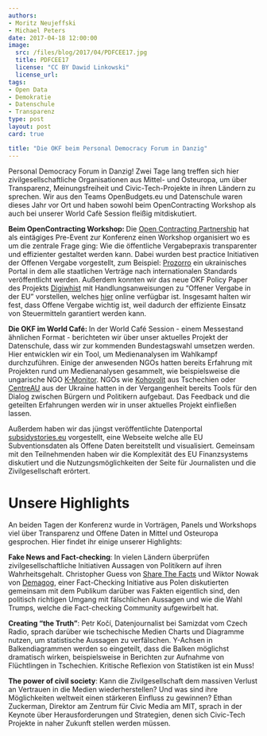 ```yaml
---
authors:
- Moritz Neujeffski
- Michael Peters
date: 2017-04-18 12:00:00
image:
  src: /files/blog/2017/04/PDFCEE17.jpg 
  title: PDFCEE17
  license: "CC BY Dawid Linkowski"
  license_url:
tags:
- Open Data
- Demokratie
- Datenschule
- Transparenz
type: post
layout: post
card: true

title: "Die OKF beim Personal Democracy Forum in Danzig"
---
```

Personal Democracy Forum in Danzig! Zwei Tage lang treffen sich hier zivilgesellschaftliche Organisationen aus Mittel- und Osteuropa, um über Transparenz, Meinungsfreiheit und Civic-Tech-Projekte in ihren Ländern zu sprechen. Wir aus den Teams OpenBudgets.eu und Datenschule waren dieses Jahr vor Ort und haben sowohl beim OpenContracting Workshop als auch bei unserer World Cafè Session fleißig mitdiskutiert.

<b> Beim OpenContracting Workshop: </b>
Die [Open Contracting Partnership](http://www.open-contracting.org/) hat als eintägiges Pre-Event zur Konferenz einen Workshop organisiert wo es um die zentrale Frage ging: Wie die öffentliche Vergabepraxis transparenter und effizienter gestaltet werden kann. Dabei wurden best practice Initiativen der Offenen Vergabe vorgestellt, zum Beispiel: [Prozorro](http://www.open-contracting.org/why-open-contracting/showcase-projects/ukraine/) ein ukrainisches Portal in dem alle staatlichen Verträge nach internationalen Standards veröffentlicht werden. Außerdem konnten wir das neue OKF Policy Paper des Projekts [Digiwhist](http://digiwhist.eu/) mit Handlungsanweisungen zu “Offener Vergabe in der EU” vorstellen, welches [hier](https://opentender.eu/blog/2017-03-towards-more-transparency/) online verfügbar ist. Insgesamt halten wir fest, dass Offene Vergabe wichtig ist, weil dadurch der effiziente Einsatz von Steuermitteln garantiert werden kann.  

<b> Die OKF im World Café: </b>
In der World Café Session - einem Messestand ähnlichen Format - berichteten wir über unser aktuelles Projekt der Datenschule, dass wir zur kommenden Bundestagswahl umsetzen werden. Hier entwicklen wir ein Tool, um Medienanalysen im Wahlkampf durchzuführen. Einige der anwesenden NGOs hatten bereits Erfahrung mit Projekten rund um Medienanalysen gesammelt, wie beispielsweise die ungarische NGO [K-Monitor](http://k-monitor.hu/fooldal). NGOs wie [Kohovolit](http://kohovolit.eu/) aus Tschechien oder [CentreAU](https://www.centreau.ulaval.ca/no_cache/accueil/) aus der Ukraine hatten in der Vergangenheit bereits Tools für den Dialog zwischen Bürgern und Politikern aufgebaut. Das Feedback und die geteilten Erfahrungen werden wir in unser aktuelles Projekt einfließen lassen. 

Außerdem haben wir das jüngst veröffentlichte Datenportal [subsidystories.eu](http://subsidystories.eu/) vorgestellt, eine Webseite welche alle EU Subventionsdaten als Offene Daten bereitstellt und visualisiert. Gemeinsam mit den Teilnehmenden haben wir die Komplexität des EU Finanzsystems diskutiert und die Nutzungsmöglichkeiten der Seite für Journalisten und die Zivilgesellschaft erörtert. 

<h1> Unsere Highlights </h1>

An beiden Tagen der Konferenz wurde in Vorträgen, Panels und Workshops viel über Transparenz und Offene Daten in Mittel und Osteuropa gesprochen. Hier findet ihr einige unserer Highlights: 

<b> Fake News and Fact-checking</b>: In vielen Ländern überprüfen zivilgesellschaftliche Initiativen Aussagen von Politikern auf ihren Wahrheitsgehalt. Christopher Guess von [Share The Facts](http://www.sharethefacts.org/) und Wiktor Nowak von [Demagog](http://demagog.org.pl/), einer Fact-Checking Initiative aus Polen diskutierten gemeinsam mit dem Publikum darüber was Fakten eigentlich sind, den politisch richtigen Umgang mit fälschlichen Aussagen und wie die Wahl Trumps, welche die Fact-checking Community aufgewirbelt hat.

<b> Creating “the Truth”</b>: Petr Kočí, Datenjournalist bei Samizdat vom Czech Radio, sprach darüber wie tschechische Medien Charts und Diagramme nutzen, um statistische Aussagen zu verfälschen. Y-Achsen in Balkendiagrammen werden so eingeteilt, dass die Balken möglichst dramatisch wirken, beispielsweise in Berichten zur Aufnahme von Flüchtlingen in Tschechien. Kritische Reflexion von Statistiken ist ein Muss!

<b> The power of civil society</b>: Kann die Zivilgesellschaft dem massiven Verlust an Vertrauen in die Medien wiederherstellen? Und was sind ihre Möglichkeiten weltweit einen stärkeren Einfluss zu gewinnen? Ethan Zuckerman, Direktor am Zentrum für Civic Media am MIT, sprach in der Keynote über Herausforderungen und Strategien, denen sich Civic-Tech Projekte in naher Zukunft stellen werden müssen. 





